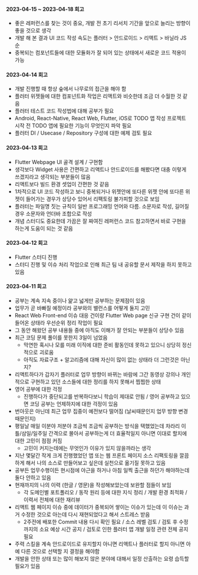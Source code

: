 #### 2023-04-15 ~ 2023-04-18 회고

- 좋은 레퍼런스를 찾는 것이 중요, 개발 전 초기 리서치 기간을 앞으로 늘리는 방향이 좋을 것으로 생각
- 개발 해 본 결과 UI 코드 작성 속도는 플러터 > 안드로이드 > 리액트 > 바닐라 JS 순
- 중복되는 컴포넌트들에 대한 모듈화가 잘 되어 있는 상태에서 새로운 코드 적용이 가능

#### 2023-04-14 회고

- 개발 진행할 때 항상 숲에서 나무로의 접근을 해야 함
- 플러터 위젯들에 대한 컴포넌트화 작업은 리액트와 비슷한데 조금 더 수월한 것 같음
- 플러터 테스트 코드 작성법에 대해 공부가 필요
- Android, React-Native, React Web, Flutter, iOS로 TODO 앱 작성 프로젝트 시작 전 TODO 앱에 필요한 기능이 무엇인지 파악 필요
- 플러터 DI / Usecase / Repository 구성에 대한 예제 검토 필요

#### 2023-04-13 회고

- Flutter Webpage UI 골격 설계 / 구현함
- 생각보다 Widget 사용은 간편하고 리액트나 안드로이드를 해봤다면 대충 이렇게 쓰겠지라고 생각되는 부분들이 많음
- 리액트보다 빌드 환경 셋업이 간편한 것 같음
- 1차적으로 UI 코드 작성하고 보니 중복되거나 위젯안에 또다른 위젯 안에 또다른 위젯이 들어가는 경우가 상당수 있어서 리팩토링 불가피할 것으로 보임
- 플러터는 파일명 짓는 규칙이 일반 프로그래밍 언어와 다름. 소문자로 작성, 길어질 경우 소문자와 언더바 조합으로 작성
- 개념 스터디도 중요한데 가끔은 잘 짜여진 레퍼런스 코드 참고하면서 바로 구현을 하는게 도움이 되는 것 같음

#### 2023-04-12 회고

- Flutter 스터디 진행
- 스터디 진행 및 이슈 처리 작업으로 인해 최근 팀 내 공유할 문서 제작을 하지 못하고 있음

#### 2023-04-11 회고

- 공부는 계속 지속 중이나 얉고 넓게만 공부하는 문제점이 있음
- 업무가 곧 바빠질 예정이라 공부와의 밸런스를 어떻게 둘지 고민
- React Web Front-end 이슈 대응 건이랑 Flutter Web page 신규 구현 건이 같이 들어온 상태라 우선순위 정리 작업이 필요
- 그 동안 해왔던 공부 내용들 중에 아직도 이해가 잘 안되는 부분들이 상당수 있음
- 최근 코딩 문제 풀이를 못한지 3일이 넘었음
  - 막연한 혹시나 모를 미래 이직에 대한 준비 활동인데 못하고 있으니 상당히 정신적으로 괴로움
  - 아직도 자료구조 + 알고리즘에 대해 자신이 많이 없는 상태라 더 그런것은 아닌지?
- 리액트하다가 갑자기 플러터로 업무 방향이 바뀌는 바람에 그간 동영상 강의나 개인적으로 구현하고 있던 소스들에 대한 정리를 하지 못해서 찝찝한 상태
- 영어 공부에 대한 걱정
  - 진행하다가 중단되고를 반복하다보니 학습이 제대로 안됨 / 영어 공부하고 있으면 코딩 공부는 언제하지에 대한 걱정이 있음
- 번아웃은 아닌데 최근 업무 집중이 예전보다 떨어짐 (날씨때문인지 업무 방향 변경 때문인지)
- 평일날 매일 이분야 저분야 조금씩 조금씩 공부하는 방식을 택했었는데 차라리 이틀/삼일/일주일 간격으로 몰아서 공부하는게 더 효율적일지 아니면 이대로 할지에 대한 고민이 점점 커짐
  - 고민이 커지는데에는 무엇인가 이유가 있지 않을까라는 생각
- 지난 몇달간 작게 크게 진행했었던 앱 또는 웹 프론트 페이지 소스 리팩토링을 깔끔하게 해서 나의 소스로 만들어보고 싶은데 실천으로 옮기질 못하고 있음
- 공부든 업무수행이든 현시점에 야근을 하거나 아침 일찍 출근을 하던가 해야하는데 둘다 안하고 있음
- 현재까지의 나의 이력 (한글 / 영문)을 작성해보았는데 보완할 점들이 보임
  - 각 도메인별 포트폴리오 / 동작 원리 등에 대한 지식 정리 / 개발 환경 최적화 / 이력서 전체에 대한 재리뷰
- 리액트 웹 페이지 이슈 중에 데이터가 중복되어 쌓이는 이슈가 있는데 이 이슈는 과거 수정한 것으로 아는데 다시 재현되었다고 해서 스트레스 받음
  - 2주전에 배포한 Commit 내용 다시 확인 필요 / 소스 레벨 검토 / 검토 후 수정까지의 소요 예상 시간 공지 / 검토로 인한 플러터 앱 개발 일정 관련 전체 공지 필요
- 주력 스킬을 계속 안드로이드로 유지할지 아니면 리액트나 플러터로 할지 아니면 아예 다른 것으로 선택할 지 결정을 해야함
- 개발을 안한 상태 또는 많이 해보지 않은 분야에 대해서 일정 산출하는 요령 습득할 필요가 있음

